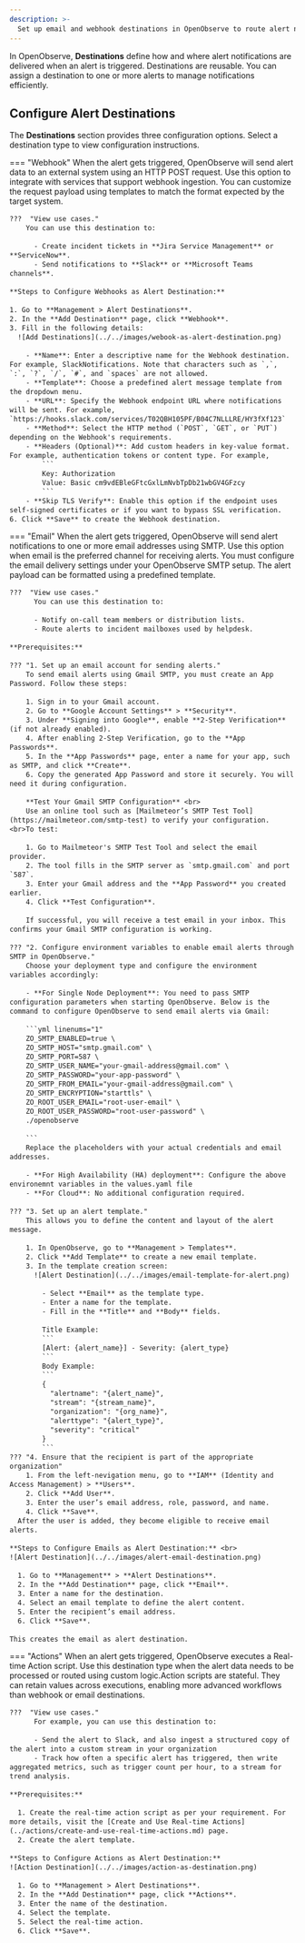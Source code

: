 ```yaml
---
description: >-
  Set up email and webhook destinations in OpenObserve to route alert notifications. Reuse destinations across alerts for streamlined alert management.
---
```

In OpenObserve, **Destinations** define how and where alert notifications are delivered when an alert is triggered. Destinations are reusable. You can assign a destination to one or more alerts to manage notifications efficiently.

## Configure Alert Destinations 

The **Destinations** section provides three configuration options. Select a destination type to view configuration instructions.

=== "Webhook"
    When the alert gets triggered, OpenObserve will send alert data to an external system using an HTTP POST request. Use this option to integrate with services that support webhook ingestion. You can customize the request payload using templates to match the format expected by the target system. 
    
    ???  "View use cases."
        You can use this destination to:

          - Create incident tickets in **Jira Service Management** or **ServiceNow**.
          - Send notifications to **Slack** or **Microsoft Teams channels**.

    **Steps to Configure Webhooks as Alert Destination:** 

    1. Go to **Management > Alert Destinations**. 
    2. In the **Add Destination** page, click **Webhook**.
    3. Fill in the following details:
      ![Add Destinations](../../images/webook-as-alert-destination.png) 
      
        - **Name**: Enter a descriptive name for the Webhook destination. For example, SlackNotifications. Note that characters such as `,`, `:`, `?`, `/`, `#`, and `spaces` are not allowed.
        - **Template**: Choose a predefined alert message template from the dropdown menu.
        - **URL**: Specify the Webhook endpoint URL where notifications will be sent. For example, `https://hooks.slack.com/services/T02QBH105PF/B04C7NLLLRE/HY3fXf123`
        - **Method**: Select the HTTP method (`POST`, `GET`, or `PUT`) depending on the Webhook's requirements.
        - **Headers (Optional)**: Add custom headers in key-value format. For example, authentication tokens or content type. For example, 
            ```
            Key: Authorization  
            Value: Basic cm9vdEBleGFtcGxlLmNvbTpDb21wbGV4GFzcy  
            ```
        - **Skip TLS Verify**: Enable this option if the endpoint uses self-signed certificates or if you want to bypass SSL verification.
    6. Click **Save** to create the Webhook destination.

=== "Email"
    When the alert gets triggered, OpenObserve will send alert notifications to one or more email addresses using SMTP. Use this option when email is the preferred channel for receiving alerts. You must configure the email delivery settings under your OpenObserve SMTP setup. The alert payload can be formatted using a predefined template.
  
    ???  "View use cases."
          You can use this destination to:

          - Notify on-call team members or distribution lists.
          - Route alerts to incident mailboxes used by helpdesk.
    
    **Prerequisites:**
    
    ??? "1. Set up an email account for sending alerts."
        To send email alerts using Gmail SMTP, you must create an App Password. Follow these steps:

        1. Sign in to your Gmail account.
        2. Go to **Google Account Settings** > **Security**.
        3. Under **Signing into Google**, enable **2-Step Verification** (if not already enabled).
        4. After enabling 2-Step Verification, go to the **App Passwords**.
        5. In the **App Passwords** page, enter a name for your app, such as SMTP, and click **Create**.
        6. Copy the generated App Password and store it securely. You will need it during configuration.

        **Test Your Gmail SMTP Configuration** <br>
        Use an online tool such as [Mailmeteor’s SMTP Test Tool](https://mailmeteor.com/smtp-test) to verify your configuration. <br>To test:

        1. Go to Mailmeteor's SMTP Test Tool and select the email provider.
        2. The tool fills in the SMTP server as `smtp.gmail.com` and port `587`.
        3. Enter your Gmail address and the **App Password** you created earlier.
        4. Click **Test Configuration**. 

        If successful, you will receive a test email in your inbox. This confirms your Gmail SMTP configuration is working.
    
    ??? "2. Configure environment variables to enable email alerts through SMTP in OpenObserve."
        Choose your deployment type and configure the environment variables accordingly:
      
        - **For Single Node Deployment**: You need to pass SMTP configuration parameters when starting OpenObserve. Below is the command to configure OpenObserve to send email alerts via Gmail:

        ```yml linenums="1"
        ZO_SMTP_ENABLED=true \
        ZO_SMTP_HOST="smtp.gmail.com" \
        ZO_SMTP_PORT=587 \
        ZO_SMTP_USER_NAME="your-gmail-address@gmail.com" \
        ZO_SMTP_PASSWORD="your-app-password" \
        ZO_SMTP_FROM_EMAIL="your-gmail-address@gmail.com" \
        ZO_SMTP_ENCRYPTION="starttls" \
        ZO_ROOT_USER_EMAIL="root-user-email" \
        ZO_ROOT_USER_PASSWORD="root-user-password" \
        ./openobserve

        ```
        Replace the placeholders with your actual credentials and email addresses.

        - **For High Availability (HA) deployment**: Configure the above environemnt variables in the values.yaml file
        - **For Cloud**: No additional configuration required. 
    
    ??? "3. Set up an alert template."
        This allows you to define the content and layout of the alert message.
        
        1. In OpenObserve, go to **Management > Templates**.
        2. Click **Add Template** to create a new email template. 
        3. In the template creation screen:
          ![Alert Destination](../../images/email-template-for-alert.png)

            - Select **Email** as the template type.
            - Enter a name for the template.
            - Fill in the **Title** and **Body** fields.
          
            Title Example:
            ```
            [Alert: {alert_name}] - Severity: {alert_type}
            ```
            Body Example:
            ```
            {
              "alertname": "{alert_name}",
              "stream": "{stream_name}",
              "organization": "{org_name}",
              "alerttype": "{alert_type}",
              "severity": "critical"
            }
            ```
    ??? "4. Ensure that the recipient is part of the appropriate organization"
        1. From the left-nevigation menu, go to **IAM** (Identity and Access Management) > **Users**.
        2. Click **Add User**.
        3. Enter the user’s email address, role, password, and name.
        4. Click **Save**. 
      After the user is added, they become eligible to receive email alerts.
    
    **Steps to Configure Emails as Alert Destination:** <br> 
    ![Alert Destination](../../images/alert-email-destination.png)
  
      1. Go to **Management** > **Alert Destinations**. 
      2. In the **Add Destination** page, click **Email**.
      3. Enter a name for the destination.
      4. Select an email template to define the alert content.
      5. Enter the recipient’s email address.
      6. Click **Save**.
      
    This creates the email as alert destination. 

=== "Actions"
      When an alert gets triggered, OpenObserve executes a Real-time Action script. Use this destination type when the alert data needs to be processed or routed using custom logic.Action scripts are stateful. They can retain values across executions, enabling more advanced workflows than webhook or email destinations.

    ???  "View use cases."
          For example, you can use this destination to:
        
          - Send the alert to Slack, and also ingest a structured copy of the alert into a custom stream in your organization
          - Track how often a specific alert has triggered, then write aggregated metrics, such as trigger count per hour, to a stream for trend analysis.
    
    **Prerequisites:**
      
      1. Create the real-time action script as per your requirement. For more details, visit the [Create and Use Real-time Actions](../actions/create-and-use-real-time-actions.md) page.
      2. Create the alert template.

    **Steps to Configure Actions as Alert Destination:** 
    ![Action Destination](../../images/action-as-destination.png)

      1. Go to **Management > Alert Destinations**. 
      2. In the **Add Destination** page, click **Actions**.
      3. Enter the name of the destination.
      4. Select the template. 
      5. Select the real-time action. 
      6. Click **Save**. 
     
